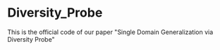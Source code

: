 # Diversity_Probe
This is the official code of our paper "Single Domain Generalization via Diversity Probe"

